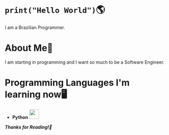 # ``print("Hello World")``🌎
I am a Brazilian Programmer.

# About Me📜
I am starting in programming and I want so much to be a Software Engineer.

# Programming Languages I'm learning now🖥️
* **Python** <img src="https://images.icon-icons.com/112/PNG/512/python_18894.png" width="30px">

***Thanks for Reading!🙏***
